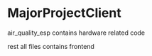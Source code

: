 # MajorProjectClient
air_quality_esp contains hardware related code

rest all files contains frontend
